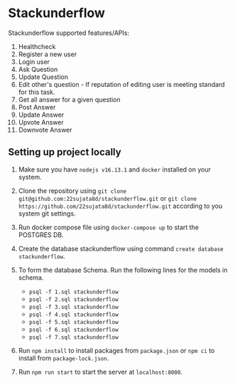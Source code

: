 # Stackunderflow
Stackunderflow supported features/APIs:
1. Healthcheck
2. Register a new user
3. Login user
4. Ask Question
5. Update Question
6. Edit other's question - If reputation of editing user is meeting standard for this task.
7. Get all answer for a given question
8. Post Answer
9. Update Answer
10. Upvote Answer
11. Downvote Answer 

## Setting up project locally

1. Make sure you have `nodejs v16.13.1` and `docker` installed on your system.
2. Clone the repository using `git clone git@github.com:22sujata8d/stackunderflow.git` or `git clone https://github.com/22sujata8d/stackunderflow.git` according to you system git settings.
3. Run docker compose file using `docker-compose up` to start the POSTGRES DB.
4. Create the database stackunderflow using command `create database stackunderflow`.
5. To form the database Schema. Run the following lines for the models in schema.
   - `psql -f 1.sql stackunderflow`
   - `psql -f 2.sql stackunderflow`
   - `psql -f 3.sql stackunderflow`
   - `psql -f 4.sql stackunderflow`
   - `psql -f 5.sql stackunderflow`
   - `psql -f 6.sql stackunderflow`
   - `psql -f 7.sql stackunderflow`
   
7. Run `npm install` to install packages from `package.json` or `npm ci` to install from `package-lock.json`.
8. Run `npm run start` to start the server at `localhost:8000`.

